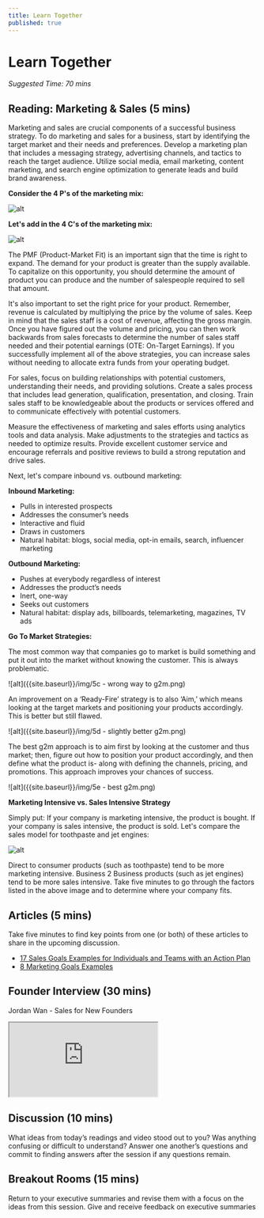 ```yaml
---
title: Learn Together
published: true
---
```

# Learn Together
*Suggested Time: 70 mins*


## Reading: Marketing & Sales (5 mins) 

Marketing and sales are crucial components of a successful business strategy. To do marketing and sales for a business, start by identifying the target market and their needs and preferences. Develop a marketing plan that includes a messaging strategy, advertising channels, and tactics to reach the target audience. Utilize social media, email marketing, content marketing, and search engine optimization to generate leads and build brand awareness. 

**Consider the 4 P's of the marketing mix:**

![alt]({{site.baseurl}}/img/5a.png)

**Let's add in the 4 C's of the marketing mix:**

![alt]({{site.baseurl}}/img/5b.png)

The PMF (Product-Market Fit) is an important sign that the time is right to expand. The demand for your product is greater than the supply available. To capitalize on this opportunity, you should determine the amount of product you can produce and the number of salespeople required to sell that amount. 

It's also important to set the right price for your product. Remember, revenue is calculated by multiplying the price by the volume of sales. Keep in mind that the sales staff is a cost of revenue, affecting the gross margin. Once you have figured out the volume and pricing, you can then work backwards from sales forecasts to determine the number of sales staff needed and their potential earnings (OTE: On-Target Earnings). If you successfully implement all of the above strategies, you can increase sales without needing to allocate extra funds from your operating budget.

For sales, focus on building relationships with potential customers, understanding their needs, and providing solutions. Create a sales process that includes lead generation, qualification, presentation, and closing. Train sales staff to be knowledgeable about the products or services offered and to communicate effectively with potential customers.

Measure the effectiveness of marketing and sales efforts using analytics tools and data analysis. Make adjustments to the strategies and tactics as needed to optimize results. Provide excellent customer service and encourage referrals and positive reviews to build a strong reputation and drive sales.

Next, let's compare inbound vs. outbound marketing:

**Inbound Marketing:**
- Pulls in interested prospects
- Addresses the consumer’s needs
- Interactive and fluid
- Draws in customers
- Natural habitat: blogs, social media, opt-in emails, search, influencer marketing

**Outbound Marketing:**
- Pushes at everybody regardless of interest
- Addresses the product’s needs
- Inert, one-way
- Seeks out customers
- Natural habitat: display ads, billboards, telemarketing, magazines, TV ads

**Go To Market Strategies:**

The most common way that companies go to market is build something and put it out into the market without knowing the customer. This is always problematic.

![alt]({{site.baseurl}}/img/5c - wrong way to g2m.png)

An improvement on a ‘Ready-Fire’ strategy is to also ‘Aim,’ which means looking at the target markets and positioning your products accordingly. This is better but still flawed.

![alt]({{site.baseurl}}/img/5d - slightly better g2m.png)

The best g2m approach is to aim first by looking at the customer and thus market; then, figure out how to position your product accordingly, and then define what the product is- along with defining the channels, pricing, and promotions. This approach improves your chances of success.

![alt]({{site.baseurl}}/img/5e - best g2m.png)

**Marketing Intensive vs. Sales Intensive Strategy**

Simply put: If your company is marketing intensive, the product is bought. If your company is sales intensive, the product is sold. Let's compare the sales model for toothpaste and jet engines:

![alt]({{site.baseurl}}/img/5f.png)

Direct to consumer products (such as toothpaste) tend to be more marketing intensive. Business 2 Business products (such as jet engines) tend to be more sales intensive. Take five minutes to go through the factors listed in the above image and to determine where your company fits.

## Articles (5 mins) 

Take five minutes to find key points from one (or both) of these articles to share in the upcoming discussion. 

- [17 Sales Goals Examples for Individuals and Teams with an Action Plan](https://www.leadsquared.com/learn/sales/sales-goals-examples-for-success/)
- [8 Marketing Goals Examples](https://clickup.com/blog/marketing-goals/)

## Founder Interview (30 mins) 

Jordan Wan - Sales for New Founders
<div class="embed-responsive embed-responsive-16by9">
  <iframe class="embed-responsive-item" src="https://youtu.be/aRBoYTr--i4" allowfullscreen></iframe>
</div>

## Discussion (10 mins)

What ideas from today’s readings and video stood out to you? Was anything confusing or difficult to understand? Answer one another’s questions and commit to finding answers after the session if any questions remain.

## Breakout Rooms (15 mins)

Return to your executive summaries and revise them with a focus on the ideas from this session. Give and receive feedback on executive summaries
